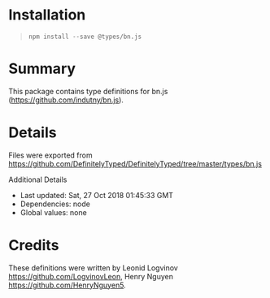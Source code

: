 # Installation
> `npm install --save @types/bn.js`

# Summary
This package contains type definitions for bn.js (https://github.com/indutny/bn.js).

# Details
Files were exported from https://github.com/DefinitelyTyped/DefinitelyTyped/tree/master/types/bn.js

Additional Details
 * Last updated: Sat, 27 Oct 2018 01:45:33 GMT
 * Dependencies: node
 * Global values: none

# Credits
These definitions were written by Leonid Logvinov <https://github.com/LogvinovLeon>, Henry Nguyen <https://github.com/HenryNguyen5>.
